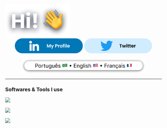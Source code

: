 <div align="center">

  <div align="start">
    <img src="img/intro.png"></img>
  </div>

  <div align="center">
    <a href="https://www.linkedin.com/in/iago-oliveira-785552259/"><img class="icon" height="48px" src="img/linkedin.png"></img></a>
    <a href="https://twitter.com/IagoOlivX"><img class="icon" height="48px" src="img/twitter.png"></img></a>
  </div>

  <img class="langs" height="48px" src="img/languages.png"></img>

</div>

---
<h3> Softwares & Tools I use</h3>

<img src="https://skillicons.dev/icons?i=react,js,html,css,sass,tailwind,figma,xd"></img>

<img src="https://skillicons.dev/icons?i=java,python"></img>

<img src="https://skillicons.dev/icons?i=linux,bash"></img>
